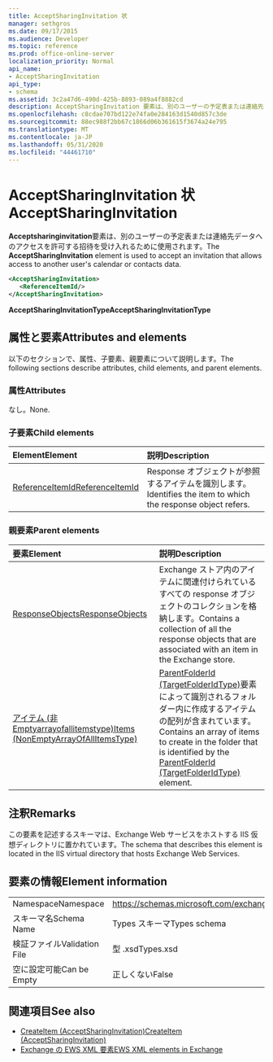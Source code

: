 ```yaml
---
title: AcceptSharingInvitation 状
manager: sethgros
ms.date: 09/17/2015
ms.audience: Developer
ms.topic: reference
ms.prod: office-online-server
localization_priority: Normal
api_name:
- AcceptSharingInvitation
api_type:
- schema
ms.assetid: 3c2a47d6-490d-425b-8893-089a4f8882cd
description: AcceptSharingInvitation 要素は、別のユーザーの予定表または連絡先データへのアクセスを許可する招待を受け入れるために使用されます。
ms.openlocfilehash: c8cdae707bd122e74fa0e284163d1540d857c3de
ms.sourcegitcommit: 88ec988f2bb67c1866d06b361615f3674a24e795
ms.translationtype: MT
ms.contentlocale: ja-JP
ms.lasthandoff: 05/31/2020
ms.locfileid: "44461710"
---
```

# <a name="acceptsharinginvitation"></a><span data-ttu-id="2366d-103">AcceptSharingInvitation 状</span><span class="sxs-lookup"><span data-stu-id="2366d-103">AcceptSharingInvitation</span></span>

<span data-ttu-id="2366d-104">**Acceptsharinginvitation**要素は、別のユーザーの予定表または連絡先データへのアクセスを許可する招待を受け入れるために使用されます。</span><span class="sxs-lookup"><span data-stu-id="2366d-104">The **AcceptSharingInvitation** element is used to accept an invitation that allows access to another user's calendar or contacts data.</span></span> 
  
```xml
<AcceptSharingInvitation>
   <ReferenceItemId/>
</AcceptSharingInvitation>
```

 <span data-ttu-id="2366d-105">**AcceptSharingInvitationType**</span><span class="sxs-lookup"><span data-stu-id="2366d-105">**AcceptSharingInvitationType**</span></span>
## <a name="attributes-and-elements"></a><span data-ttu-id="2366d-106">属性と要素</span><span class="sxs-lookup"><span data-stu-id="2366d-106">Attributes and elements</span></span>

<span data-ttu-id="2366d-107">以下のセクションで、属性、子要素、親要素について説明します。</span><span class="sxs-lookup"><span data-stu-id="2366d-107">The following sections describe attributes, child elements, and parent elements.</span></span>
  
### <a name="attributes"></a><span data-ttu-id="2366d-108">属性</span><span class="sxs-lookup"><span data-stu-id="2366d-108">Attributes</span></span>

<span data-ttu-id="2366d-109">なし。</span><span class="sxs-lookup"><span data-stu-id="2366d-109">None.</span></span>
  
### <a name="child-elements"></a><span data-ttu-id="2366d-110">子要素</span><span class="sxs-lookup"><span data-stu-id="2366d-110">Child elements</span></span>

|<span data-ttu-id="2366d-111">**Element**</span><span class="sxs-lookup"><span data-stu-id="2366d-111">**Element**</span></span>|<span data-ttu-id="2366d-112">**説明**</span><span class="sxs-lookup"><span data-stu-id="2366d-112">**Description**</span></span>|
|:-----|:-----|
|[<span data-ttu-id="2366d-113">ReferenceItemId</span><span class="sxs-lookup"><span data-stu-id="2366d-113">ReferenceItemId</span></span>](referenceitemid.md) <br/> |<span data-ttu-id="2366d-114">Response オブジェクトが参照するアイテムを識別します。</span><span class="sxs-lookup"><span data-stu-id="2366d-114">Identifies the item to which the response object refers.</span></span>  <br/> |
   
### <a name="parent-elements"></a><span data-ttu-id="2366d-115">親要素</span><span class="sxs-lookup"><span data-stu-id="2366d-115">Parent elements</span></span>

|<span data-ttu-id="2366d-116">**要素**</span><span class="sxs-lookup"><span data-stu-id="2366d-116">**Element**</span></span>|<span data-ttu-id="2366d-117">**説明**</span><span class="sxs-lookup"><span data-stu-id="2366d-117">**Description**</span></span>|
|:-----|:-----|
|[<span data-ttu-id="2366d-118">ResponseObjects</span><span class="sxs-lookup"><span data-stu-id="2366d-118">ResponseObjects</span></span>](responseobjects.md) <br/> |<span data-ttu-id="2366d-119">Exchange ストア内のアイテムに関連付けられているすべての response オブジェクトのコレクションを格納します。</span><span class="sxs-lookup"><span data-stu-id="2366d-119">Contains a collection of all the response objects that are associated with an item in the Exchange store.</span></span>  <br/> |
|[<span data-ttu-id="2366d-120">アイテム (非 Emptyarrayofallitemstype)</span><span class="sxs-lookup"><span data-stu-id="2366d-120">Items (NonEmptyArrayOfAllItemsType)</span></span>](items-nonemptyarrayofallitemstype.md) <br/> |<span data-ttu-id="2366d-121">[ParentFolderId (TargetFolderIdType)](parentfolderid-targetfolderidtype.md)要素によって識別されるフォルダー内に作成するアイテムの配列が含まれています。</span><span class="sxs-lookup"><span data-stu-id="2366d-121">Contains an array of items to create in the folder that is identified by the [ParentFolderId (TargetFolderIdType)](parentfolderid-targetfolderidtype.md) element.</span></span>  <br/> |
   
## <a name="remarks"></a><span data-ttu-id="2366d-122">注釈</span><span class="sxs-lookup"><span data-stu-id="2366d-122">Remarks</span></span>

<span data-ttu-id="2366d-123">この要素を記述するスキーマは、Exchange Web サービスをホストする IIS 仮想ディレクトリに置かれています。</span><span class="sxs-lookup"><span data-stu-id="2366d-123">The schema that describes this element is located in the IIS virtual directory that hosts Exchange Web Services.</span></span>
  
## <a name="element-information"></a><span data-ttu-id="2366d-124">要素の情報</span><span class="sxs-lookup"><span data-stu-id="2366d-124">Element information</span></span>

|||
|:-----|:-----|
|<span data-ttu-id="2366d-125">Namespace</span><span class="sxs-lookup"><span data-stu-id="2366d-125">Namespace</span></span>  <br/> |https://schemas.microsoft.com/exchange/services/2006/types  <br/> |
|<span data-ttu-id="2366d-126">スキーマ名</span><span class="sxs-lookup"><span data-stu-id="2366d-126">Schema Name</span></span>  <br/> |<span data-ttu-id="2366d-127">Types スキーマ</span><span class="sxs-lookup"><span data-stu-id="2366d-127">Types schema</span></span>  <br/> |
|<span data-ttu-id="2366d-128">検証ファイル</span><span class="sxs-lookup"><span data-stu-id="2366d-128">Validation File</span></span>  <br/> |<span data-ttu-id="2366d-129">型 .xsd</span><span class="sxs-lookup"><span data-stu-id="2366d-129">Types.xsd</span></span>  <br/> |
|<span data-ttu-id="2366d-130">空に設定可能</span><span class="sxs-lookup"><span data-stu-id="2366d-130">Can be Empty</span></span>  <br/> |<span data-ttu-id="2366d-131">正しくない</span><span class="sxs-lookup"><span data-stu-id="2366d-131">False</span></span>  <br/> |
   
## <a name="see-also"></a><span data-ttu-id="2366d-132">関連項目</span><span class="sxs-lookup"><span data-stu-id="2366d-132">See also</span></span>

- [<span data-ttu-id="2366d-133">CreateItem (AcceptSharingInvitation)</span><span class="sxs-lookup"><span data-stu-id="2366d-133">CreateItem (AcceptSharingInvitation)</span></span>](createitem-acceptsharinginvitation.md)
- [<span data-ttu-id="2366d-134">Exchange の EWS XML 要素</span><span class="sxs-lookup"><span data-stu-id="2366d-134">EWS XML elements in Exchange</span></span>](ews-xml-elements-in-exchange.md)

